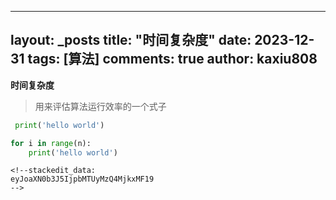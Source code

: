 
---
layout: _posts
title: "时间复杂度"
date:   2023-12-31
tags: [算法]
comments: true
author: kaxiu808  
--- 
**时间复杂度**
> 用来评估算法运行效率的一个式子


```python
 print('hello world')
```

```python
for i in range(n):
	print('hello world')
```

``````
<!--stackedit_data:
eyJoaXN0b3J5IjpbMTUyMzQ4MjkxMF19
-->